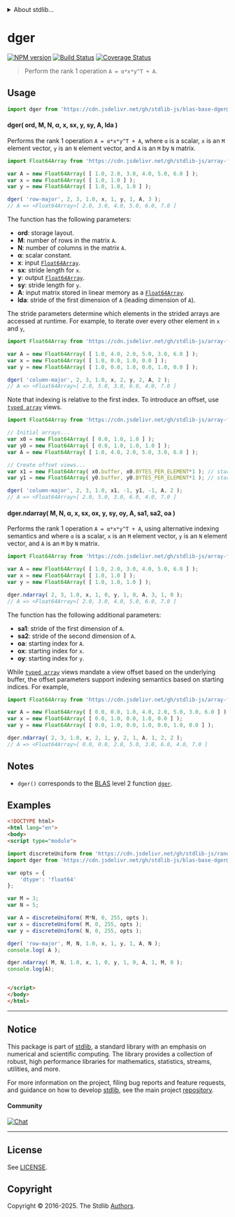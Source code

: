 <!--

@license Apache-2.0

Copyright (c) 2024 The Stdlib Authors.

Licensed under the Apache License, Version 2.0 (the "License");
you may not use this file except in compliance with the License.
You may obtain a copy of the License at

   http://www.apache.org/licenses/LICENSE-2.0

Unless required by applicable law or agreed to in writing, software
distributed under the License is distributed on an "AS IS" BASIS,
WITHOUT WARRANTIES OR CONDITIONS OF ANY KIND, either express or implied.
See the License for the specific language governing permissions and
limitations under the License.

-->


<details>
  <summary>
    About stdlib...
  </summary>
  <p>We believe in a future in which the web is a preferred environment for numerical computation. To help realize this future, we've built stdlib. stdlib is a standard library, with an emphasis on numerical and scientific computation, written in JavaScript (and C) for execution in browsers and in Node.js.</p>
  <p>The library is fully decomposable, being architected in such a way that you can swap out and mix and match APIs and functionality to cater to your exact preferences and use cases.</p>
  <p>When you use stdlib, you can be absolutely certain that you are using the most thorough, rigorous, well-written, studied, documented, tested, measured, and high-quality code out there.</p>
  <p>To join us in bringing numerical computing to the web, get started by checking us out on <a href="https://github.com/stdlib-js/stdlib">GitHub</a>, and please consider <a href="https://opencollective.com/stdlib">financially supporting stdlib</a>. We greatly appreciate your continued support!</p>
</details>

# dger

[![NPM version][npm-image]][npm-url] [![Build Status][test-image]][test-url] [![Coverage Status][coverage-image]][coverage-url] <!-- [![dependencies][dependencies-image]][dependencies-url] -->

> Perform the rank 1 operation `A = α*x*y^T + A`.

<section class="intro">

</section>

<!-- /.intro -->



<section class="usage">

## Usage

```javascript
import dger from 'https://cdn.jsdelivr.net/gh/stdlib-js/blas-base-dger@esm/index.mjs';
```

#### dger( ord, M, N, α, x, sx, y, sy, A, lda )

Performs the rank 1 operation `A = α*x*y^T + A`, where `α` is a scalar, `x` is an `M` element vector, `y` is an `N` element vector, and `A` is an `M` by `N` matrix.

```javascript
import Float64Array from 'https://cdn.jsdelivr.net/gh/stdlib-js/array-float64@esm/index.mjs';

var A = new Float64Array( [ 1.0, 2.0, 3.0, 4.0, 5.0, 6.0 ] );
var x = new Float64Array( [ 1.0, 1.0 ] );
var y = new Float64Array( [ 1.0, 1.0, 1.0 ] );

dger( 'row-major', 2, 3, 1.0, x, 1, y, 1, A, 3 );
// A => <Float64Array>[ 2.0, 3.0, 4.0, 5.0, 6.0, 7.0 ]
```

The function has the following parameters:

-   **ord**: storage layout.
-   **M**: number of rows in the matrix `A`.
-   **N**: number of columns in the matrix `A`.
-   **α**: scalar constant.
-   **x**: input [`Float64Array`][mdn-float64array].
-   **sx**: stride length for `x`.
-   **y**: output [`Float64Array`][mdn-float64array].
-   **sy**: stride length for `y`.
-   **A**: input matrix stored in linear memory as a [`Float64Array`][mdn-float64array].
-   **lda**: stride of the first dimension of `A` (leading dimension of `A`).

The stride parameters determine which elements in the strided arrays are accessed at runtime. For example, to iterate over every other element in `x` and `y`,

```javascript
import Float64Array from 'https://cdn.jsdelivr.net/gh/stdlib-js/array-float64@esm/index.mjs';

var A = new Float64Array( [ 1.0, 4.0, 2.0, 5.0, 3.0, 6.0 ] );
var x = new Float64Array( [ 1.0, 0.0, 1.0, 0.0 ] );
var y = new Float64Array( [ 1.0, 0.0, 1.0, 0.0, 1.0, 0.0 ] );

dger( 'column-major', 2, 3, 1.0, x, 2, y, 2, A, 2 );
// A => <Float64Array>[ 2.0, 5.0, 3.0, 6.0, 4.0, 7.0 ]
```

Note that indexing is relative to the first index. To introduce an offset, use [`typed array`][mdn-typed-array] views.

<!-- eslint-disable stdlib/capitalized-comments -->

```javascript
import Float64Array from 'https://cdn.jsdelivr.net/gh/stdlib-js/array-float64@esm/index.mjs';

// Initial arrays...
var x0 = new Float64Array( [ 0.0, 1.0, 1.0 ] );
var y0 = new Float64Array( [ 0.0, 1.0, 1.0, 1.0 ] );
var A = new Float64Array( [ 1.0, 4.0, 2.0, 5.0, 3.0, 6.0 ] );

// Create offset views...
var x1 = new Float64Array( x0.buffer, x0.BYTES_PER_ELEMENT*1 ); // start at 2nd element
var y1 = new Float64Array( y0.buffer, y0.BYTES_PER_ELEMENT*1 ); // start at 2nd element

dger( 'column-major', 2, 3, 1.0, x1, -1, y1, -1, A, 2 );
// A => <Float64Array>[ 2.0, 5.0, 3.0, 6.0, 4.0, 7.0 ]
```

#### dger.ndarray( M, N, α, x, sx, ox, y, sy, oy, A, sa1, sa2, oa )

Performs the rank 1 operation `A = α*x*y^T + A`, using alternative indexing semantics and where `α` is a scalar, `x` is an `M` element vector, `y` is an `N` element vector, and `A` is an `M` by `N` matrix.

```javascript
import Float64Array from 'https://cdn.jsdelivr.net/gh/stdlib-js/array-float64@esm/index.mjs';

var A = new Float64Array( [ 1.0, 2.0, 3.0, 4.0, 5.0, 6.0 ] );
var x = new Float64Array( [ 1.0, 1.0 ] );
var y = new Float64Array( [ 1.0, 1.0, 1.0 ] );

dger.ndarray( 2, 3, 1.0, x, 1, 0, y, 1, 0, A, 3, 1, 0 );
// A => <Float64Array>[ 2.0, 3.0, 4.0, 5.0, 6.0, 7.0 ]
```

The function has the following additional parameters:

-   **sa1**: stride of the first dimension of `A`.
-   **sa2**: stride of the second dimension of `A`.
-   **oa**: starting index for `A`.
-   **ox**: starting index for `x`.
-   **oy**: starting index for `y`.

While [`typed array`][mdn-typed-array] views mandate a view offset based on the underlying buffer, the offset parameters support indexing semantics based on starting indices. For example,

```javascript
import Float64Array from 'https://cdn.jsdelivr.net/gh/stdlib-js/array-float64@esm/index.mjs';

var A = new Float64Array( [ 0.0, 0.0, 1.0, 4.0, 2.0, 5.0, 3.0, 6.0 ] );
var x = new Float64Array( [ 0.0, 1.0, 0.0, 1.0, 0.0 ] );
var y = new Float64Array( [ 0.0, 1.0, 0.0, 1.0, 0.0, 1.0, 0.0 ] );

dger.ndarray( 2, 3, 1.0, x, 2, 1, y, 2, 1, A, 1, 2, 2 );
// A => <Float64Array>[ 0.0, 0.0, 2.0, 5.0, 3.0, 6.0, 4.0, 7.0 ]
```

</section>

<!-- /.usage -->

<section class="notes">

## Notes

-   `dger()` corresponds to the [BLAS][blas] level 2 function [`dger`][blas-dger].

</section>

<!-- /.notes -->

<section class="examples">

## Examples

<!-- eslint no-undef: "error" -->

```html
<!DOCTYPE html>
<html lang="en">
<body>
<script type="module">

import discreteUniform from 'https://cdn.jsdelivr.net/gh/stdlib-js/random-array-discrete-uniform@esm/index.mjs';
import dger from 'https://cdn.jsdelivr.net/gh/stdlib-js/blas-base-dger@esm/index.mjs';

var opts = {
    'dtype': 'float64'
};

var M = 3;
var N = 5;

var A = discreteUniform( M*N, 0, 255, opts );
var x = discreteUniform( M, 0, 255, opts );
var y = discreteUniform( N, 0, 255, opts );

dger( 'row-major', M, N, 1.0, x, 1, y, 1, A, N );
console.log( A );

dger.ndarray( M, N, 1.0, x, 1, 0, y, 1, 0, A, 1, M, 0 );
console.log(A);


</script>
</body>
</html>
```

</section>

<!-- /.examples -->

<!-- C interface documentation. -->



<!-- Section for related `stdlib` packages. Do not manually edit this section, as it is automatically populated. -->

<section class="related">

</section>

<!-- /.related -->

<!-- Section for all links. Make sure to keep an empty line after the `section` element and another before the `/section` close. -->


<section class="main-repo" >

* * *

## Notice

This package is part of [stdlib][stdlib], a standard library with an emphasis on numerical and scientific computing. The library provides a collection of robust, high performance libraries for mathematics, statistics, streams, utilities, and more.

For more information on the project, filing bug reports and feature requests, and guidance on how to develop [stdlib][stdlib], see the main project [repository][stdlib].

#### Community

[![Chat][chat-image]][chat-url]

---

## License

See [LICENSE][stdlib-license].


## Copyright

Copyright &copy; 2016-2025. The Stdlib [Authors][stdlib-authors].

</section>

<!-- /.stdlib -->

<!-- Section for all links. Make sure to keep an empty line after the `section` element and another before the `/section` close. -->

<section class="links">

[npm-image]: http://img.shields.io/npm/v/@stdlib/blas-base-dger.svg
[npm-url]: https://npmjs.org/package/@stdlib/blas-base-dger

[test-image]: https://github.com/stdlib-js/blas-base-dger/actions/workflows/test.yml/badge.svg?branch=main
[test-url]: https://github.com/stdlib-js/blas-base-dger/actions/workflows/test.yml?query=branch:main

[coverage-image]: https://img.shields.io/codecov/c/github/stdlib-js/blas-base-dger/main.svg
[coverage-url]: https://codecov.io/github/stdlib-js/blas-base-dger?branch=main

<!--

[dependencies-image]: https://img.shields.io/david/stdlib-js/blas-base-dger.svg
[dependencies-url]: https://david-dm.org/stdlib-js/blas-base-dger/main

-->

[chat-image]: https://img.shields.io/gitter/room/stdlib-js/stdlib.svg
[chat-url]: https://app.gitter.im/#/room/#stdlib-js_stdlib:gitter.im

[stdlib]: https://github.com/stdlib-js/stdlib

[stdlib-authors]: https://github.com/stdlib-js/stdlib/graphs/contributors

[umd]: https://github.com/umdjs/umd
[es-module]: https://developer.mozilla.org/en-US/docs/Web/JavaScript/Guide/Modules

[deno-url]: https://github.com/stdlib-js/blas-base-dger/tree/deno
[deno-readme]: https://github.com/stdlib-js/blas-base-dger/blob/deno/README.md
[umd-url]: https://github.com/stdlib-js/blas-base-dger/tree/umd
[umd-readme]: https://github.com/stdlib-js/blas-base-dger/blob/umd/README.md
[esm-url]: https://github.com/stdlib-js/blas-base-dger/tree/esm
[esm-readme]: https://github.com/stdlib-js/blas-base-dger/blob/esm/README.md
[branches-url]: https://github.com/stdlib-js/blas-base-dger/blob/main/branches.md

[stdlib-license]: https://raw.githubusercontent.com/stdlib-js/blas-base-dger/main/LICENSE

[blas]: http://www.netlib.org/blas

[blas-dger]: https://www.netlib.org/lapack/explore-html-3.6.1/d7/d15/group__double__blas__level2_ga458222e01b4d348e9b52b9343d52f828.html

[mdn-float64array]: https://developer.mozilla.org/en-US/docs/Web/JavaScript/Reference/Global_Objects/Float64Array

[mdn-typed-array]: https://developer.mozilla.org/en-US/docs/Web/JavaScript/Reference/Global_Objects/TypedArray

</section>

<!-- /.links -->

